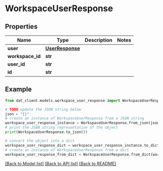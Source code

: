 # WorkspaceUserResponse


## Properties

Name | Type | Description | Notes
------------ | ------------- | ------------- | -------------
**user** | [**UserResponse**](UserResponse.md) |  | 
**workspace_id** | **str** |  | 
**user_id** | **str** |  | 
**id** | **str** |  | 

## Example

```python
from dat_client.models.workspace_user_response import WorkspaceUserResponse

# TODO update the JSON string below
json = "{}"
# create an instance of WorkspaceUserResponse from a JSON string
workspace_user_response_instance = WorkspaceUserResponse.from_json(json)
# print the JSON string representation of the object
print(WorkspaceUserResponse.to_json())

# convert the object into a dict
workspace_user_response_dict = workspace_user_response_instance.to_dict()
# create an instance of WorkspaceUserResponse from a dict
workspace_user_response_from_dict = WorkspaceUserResponse.from_dict(workspace_user_response_dict)
```
[[Back to Model list]](../README.md#documentation-for-models) [[Back to API list]](../README.md#documentation-for-api-endpoints) [[Back to README]](../README.md)


